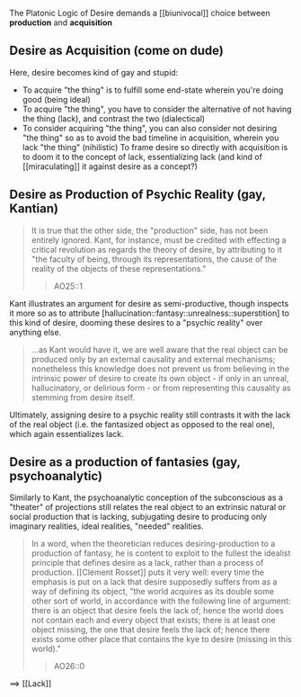 The Platonic Logic of Desire demands a [[biunivocal]] choice between **production** and **acquisition** 
## Desire as Acquisition (come on dude)
Here, desire becomes kind of gay and stupid:
- To acquire "the thing" is to fulfill some end-state wherein you're doing good (being ideal)
- To acquire "the thing", you have to consider the alternative of not having the thing (lack), and contrast the two (dialectical)
- To consider acquiring "the thing", you can also consider not desiring "the thing" so as to avoid the bad timeline in acquisition, wherein you lack "the thing" (nihilistic)
To frame desire so directly with acquisition is to doom it to the concept of lack, essentializing lack (and kind of [[miraculating]] it against desire as a concept?)
## Desire as Production of Psychic Reality (gay, Kantian)
> It is true that the other side, the "production" side, has not been entirely ignored. Kant, for instance, must be credited with effecting a critical revolution as regards the theory of desire, by attributing to it "the faculty of being, through its representations, the cause of the reality of the objects of these representations."
> > AO25::1

Kant illustrates an argument for desire as semi-productive, though inspects it more so as to attribute [hallucination::fantasy::unrealness::superstition] to this kind of desire, dooming these desires to a "psychic reality" over anything else.

> ...as Kant would have it, we are well aware that the real object can be produced only by an external causality and external mechanisms; nonetheless this knowledge does not prevent us from believing in the intrinsic power of desire to create its own object - if only in an unreal, hallucinatory, or delirious form - or from representing this causality as stemming from desire itself.

Ultimately, assigning desire to a psychic reality still contrasts it with the lack of the real object (i.e. the fantasized object as opposed to the real one), which again essentializes lack.
## Desire as a production of fantasies (gay, psychoanalytic)
Similarly to Kant, the psychoanalytic conception of the subconscious as a "theater" of projections still relates the real object to an extrinsic natural or social production that is lacking, subjugating desire to producing only imaginary realities, ideal realities, "needed" realities.

> In a word, when the theoretician reduces desiring-production to a production of fantasy, he is content to exploit to the fullest the idealist principle that defines desire as a lack, rather than a process of production. 
> [[Clément Rosset]] puts it very well: every time the emphasis is put on a lack that desire supposedly suffers from as a way of defining its object, "the world acquires as its double some other sort of world, in accordance with the following line of argument: there is an object that desire feels the lack of; hence the world does not contain each and every object that exists; there is at least one object missing, the one that desire feels the lack of; hence there exists some other place that contains the kye to desire (missing in this world)."
> >AO26::0

==> [[Lack]]